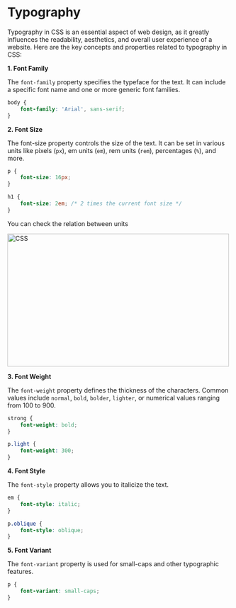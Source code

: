 # Typography

Typography in CSS is an essential aspect of web design, as it greatly influences the readability, aesthetics, and overall user experience of a website. Here are the key concepts and properties related to typography in CSS:

**1. Font Family**

The `font-family` property specifies the typeface for the text. It can include a specific font name and one or more generic font families.

```css
body {
    font-family: 'Arial', sans-serif;
}
```

**2. Font Size**

The font-size property controls the size of the text. It can be set in various units like pixels (`px`), em units (`em`), rem units (`rem`), percentages (`%`), and more.

```css
p {
    font-size: 16px;
}

h1 {
    font-size: 2em; /* 2 times the current font size */
}
```
You can check the relation between units

<img src="https://tse4.mm.bing.net/th?id=OIP.x3eQ0WknsCLHiRLl5jGYowHaEr&pid=Api&P=0&h=180" alt="CSS" height= "300" width="500"/>

**3. Font Weight**

The `font-weight` property defines the thickness of the characters. Common values include `normal`, `bold`, `bolder`, `lighter`, or numerical values ranging from 100 to 900.

```css
strong {
    font-weight: bold;
}

p.light {
    font-weight: 300;
}
```

**4. Font Style**

The `font-style` property allows you to italicize the text.

```css
em {
    font-style: italic;
}

p.oblique {
    font-style: oblique;
}
```

**5. Font Variant**

The `font-variant` property is used for small-caps and other typographic features.

```css
p {
    font-variant: small-caps;
}
```
